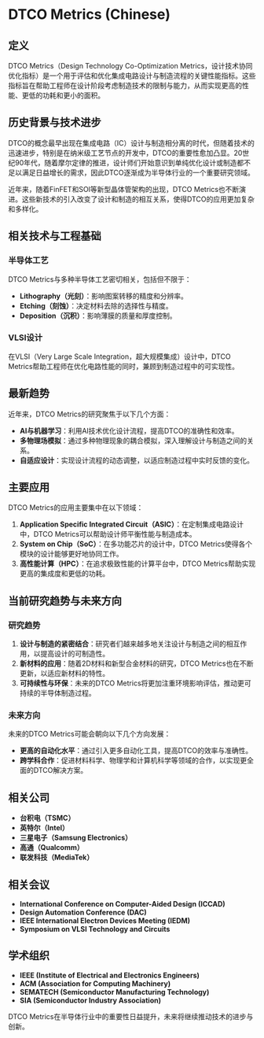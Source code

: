 # DTCO Metrics (Chinese)

## 定义

DTCO Metrics（Design Technology Co-Optimization Metrics，设计技术协同优化指标）是一个用于评估和优化集成电路设计与制造流程的关键性能指标。这些指标旨在帮助工程师在设计阶段考虑制造技术的限制与能力，从而实现更高的性能、更低的功耗和更小的面积。

## 历史背景与技术进步

DTCO的概念最早出现在集成电路（IC）设计与制造相分离的时代，但随着技术的迅速进步，特别是在纳米级工艺节点的开发中，DTCO的重要性愈加凸显。20世纪90年代，随着摩尔定律的推进，设计师们开始意识到单纯优化设计或制造都不足以满足日益增长的需求，因此DTCO逐渐成为半导体行业的一个重要研究领域。

近年来，随着FinFET和SOI等新型晶体管架构的出现，DTCO Metrics也不断演进。这些新技术的引入改变了设计和制造的相互关系，使得DTCO的应用更加复杂和多样化。

## 相关技术与工程基础

### 半导体工艺

DTCO Metrics与多种半导体工艺密切相关，包括但不限于：

- **Lithography（光刻）**：影响图案转移的精度和分辨率。
- **Etching（刻蚀）**：决定材料去除的选择性与精度。
- **Deposition（沉积）**：影响薄膜的质量和厚度控制。

### VLSI设计

在VLSI（Very Large Scale Integration，超大规模集成）设计中，DTCO Metrics帮助工程师在优化电路性能的同时，兼顾到制造过程中的可实现性。

## 最新趋势

近年来，DTCO Metrics的研究聚焦于以下几个方面：

- **AI与机器学习**：利用AI技术优化设计流程，提高DTCO的准确性和效率。
- **多物理场模拟**：通过多种物理现象的耦合模拟，深入理解设计与制造之间的关系。
- **自适应设计**：实现设计流程的动态调整，以适应制造过程中实时反馈的变化。

## 主要应用

DTCO Metrics的应用主要集中在以下领域：

1. **Application Specific Integrated Circuit（ASIC）**：在定制集成电路设计中，DTCO Metrics可以帮助设计师平衡性能与制造成本。
2. **System on Chip（SoC）**：在多功能芯片的设计中，DTCO Metrics使得各个模块的设计能够更好地协同工作。
3. **高性能计算（HPC）**：在追求极致性能的计算平台中，DTCO Metrics帮助实现更高的集成度和更低的功耗。

## 当前研究趋势与未来方向

### 研究趋势

1. **设计与制造的紧密结合**：研究者们越来越多地关注设计与制造之间的相互作用，以提高设计的可制造性。
2. **新材料的应用**：随着2D材料和新型合金材料的研究，DTCO Metrics也在不断更新，以适应新材料的特性。
3. **可持续性与环保**：未来的DTCO Metrics将更加注重环境影响评估，推动更可持续的半导体制造过程。

### 未来方向

未来的DTCO Metrics可能会朝向以下几个方向发展：

- **更高的自动化水平**：通过引入更多自动化工具，提高DTCO的效率与准确性。
- **跨学科合作**：促进材料科学、物理学和计算机科学等领域的合作，以实现更全面的DTCO解决方案。

## 相关公司

- **台积电（TSMC）**
- **英特尔（Intel）**
- **三星电子（Samsung Electronics）**
- **高通（Qualcomm）**
- **联发科技（MediaTek）**

## 相关会议

- **International Conference on Computer-Aided Design (ICCAD)**
- **Design Automation Conference (DAC)**
- **IEEE International Electron Devices Meeting (IEDM)**
- **Symposium on VLSI Technology and Circuits**

## 学术组织

- **IEEE (Institute of Electrical and Electronics Engineers)**
- **ACM (Association for Computing Machinery)**
- **SEMATECH (Semiconductor Manufacturing Technology)**
- **SIA (Semiconductor Industry Association)**

DTCO Metrics在半导体行业中的重要性日益提升，未来将继续推动技术的进步与创新。